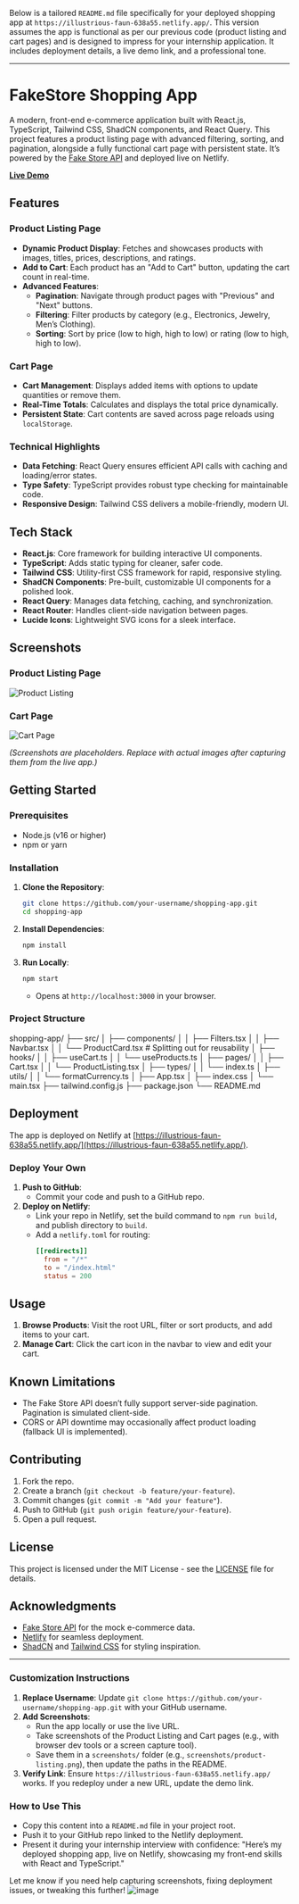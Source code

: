 Below is a tailored `README.md` file specifically for your deployed shopping app at `https://illustrious-faun-638a55.netlify.app/`. This version assumes the app is functional as per our previous code (product listing and cart pages) and is designed to impress for your internship application. It includes deployment details, a live demo link, and a professional tone.

---

# FakeStore Shopping App

A modern, front-end e-commerce application built with React.js, TypeScript, Tailwind CSS, ShadCN components, and React Query. This project features a product listing page with advanced filtering, sorting, and pagination, alongside a fully functional cart page with persistent state. It’s powered by the [Fake Store API](https://fakestoreapi.com/docs) and deployed live on Netlify.

**[Live Demo](https://illustrious-faun-638a55.netlify.app/)**

## Features

### Product Listing Page
- **Dynamic Product Display**: Fetches and showcases products with images, titles, prices, descriptions, and ratings.
- **Add to Cart**: Each product has an "Add to Cart" button, updating the cart count in real-time.
- **Advanced Features**:
  - **Pagination**: Navigate through product pages with "Previous" and "Next" buttons.
  - **Filtering**: Filter products by category (e.g., Electronics, Jewelry, Men’s Clothing).
  - **Sorting**: Sort by price (low to high, high to low) or rating (low to high, high to low).

### Cart Page
- **Cart Management**: Displays added items with options to update quantities or remove them.
- **Real-Time Totals**: Calculates and displays the total price dynamically.
- **Persistent State**: Cart contents are saved across page reloads using `localStorage`.

### Technical Highlights
- **Data Fetching**: React Query ensures efficient API calls with caching and loading/error states.
- **Type Safety**: TypeScript provides robust type checking for maintainable code.
- **Responsive Design**: Tailwind CSS delivers a mobile-friendly, modern UI.

## Tech Stack
- **React.js**: Core framework for building interactive UI components.
- **TypeScript**: Adds static typing for cleaner, safer code.
- **Tailwind CSS**: Utility-first CSS framework for rapid, responsive styling.
- **ShadCN Components**: Pre-built, customizable UI components for a polished look.
- **React Query**: Manages data fetching, caching, and synchronization.
- **React Router**: Handles client-side navigation between pages.
- **Lucide Icons**: Lightweight SVG icons for a sleek interface.

## Screenshots
### Product Listing Page
![Product Listing](./screenshots/product-listing.png)

### Cart Page
![Cart Page](./screenshots/cart-page.png)

*(Screenshots are placeholders. Replace with actual images after capturing them from the live app.)*

## Getting Started

### Prerequisites
- Node.js (v16 or higher)
- npm or yarn

### Installation
1. **Clone the Repository**:
   ```bash
   git clone https://github.com/your-username/shopping-app.git
   cd shopping-app
   ```

2. **Install Dependencies**:
   ```bash
   npm install
   ```

3. **Run Locally**:
   ```bash
   npm start
   ```
   - Opens at `http://localhost:3000` in your browser.

### Project Structure
shopping-app/
├── src/
│   ├── components/
│   │   ├── Filters.tsx
│   │   ├── Navbar.tsx
│   │   └── ProductCard.tsx  # Splitting out for reusability
│   ├── hooks/
│   │   ├── useCart.ts
│   │   └── useProducts.ts
│   ├── pages/
│   │   ├── Cart.tsx
│   │   └── ProductListing.tsx
│   ├── types/
│   │   └── index.ts
│   ├── utils/
│   │   └── formatCurrency.ts
│   ├── App.tsx
│   ├── index.css
│   └── main.tsx
├── tailwind.config.js
├── package.json
└── README.md
## Deployment
The app is deployed on Netlify at [https://illustrious-faun-638a55.netlify.app/](https://illustrious-faun-638a55.netlify.app/).

### Deploy Your Own
1. **Push to GitHub**:
   - Commit your code and push to a GitHub repo.
2. **Deploy on Netlify**:
   - Link your repo in Netlify, set the build command to `npm run build`, and publish directory to `build`.
   - Add a `netlify.toml` for routing:
     ```toml
     [[redirects]]
       from = "/*"
       to = "/index.html"
       status = 200
     ```

## Usage
1. **Browse Products**: Visit the root URL, filter or sort products, and add items to your cart.
2. **Manage Cart**: Click the cart icon in the navbar to view and edit your cart.

## Known Limitations
- The Fake Store API doesn’t fully support server-side pagination. Pagination is simulated client-side.
- CORS or API downtime may occasionally affect product loading (fallback UI is implemented).

## Contributing
1. Fork the repo.
2. Create a branch (`git checkout -b feature/your-feature`).
3. Commit changes (`git commit -m "Add your feature"`).
4. Push to GitHub (`git push origin feature/your-feature`).
5. Open a pull request.

## License
This project is licensed under the MIT License - see the [LICENSE](LICENSE) file for details.

## Acknowledgments
- [Fake Store API](https://fakestoreapi.com) for the mock e-commerce data.
- [Netlify](https://www.netlify.com) for seamless deployment.
- [ShadCN](https://ui.shadcn.com) and [Tailwind CSS](https://tailwindcss.com) for styling inspiration.

---

### Customization Instructions
1. **Replace Username**: Update `git clone https://github.com/your-username/shopping-app.git` with your GitHub username.
2. **Add Screenshots**:
   - Run the app locally or use the live URL.
   - Take screenshots of the Product Listing and Cart pages (e.g., with browser dev tools or a screen capture tool).
   - Save them in a `screenshots/` folder (e.g., `screenshots/product-listing.png`), then update the paths in the README.
3. **Verify Link**: Ensure `https://illustrious-faun-638a55.netlify.app/` works. If you redeploy under a new URL, update the demo link.

### How to Use This
- Copy this content into a `README.md` file in your project root.
- Push it to your GitHub repo linked to the Netlify deployment.
- Present it during your internship interview with confidence: "Here’s my deployed shopping app, live on Netlify, showcasing my front-end skills with React and TypeScript."

Let me know if you need help capturing screenshots, fixing deployment issues, or tweaking this further!
![image](https://github.com/user-attachments/assets/a024acd0-dac6-4ad3-8968-8b9adf05db06)
